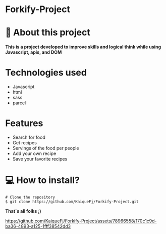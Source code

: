 # Forkify-Project

# 📕 About this project

#### This is a project developed to improve skills and logical think while using Javascript, apis, and DOM

# Technologies used

- Javascript
- html
- sass
- parcel

# Features

- Search for food
- Get recipes
- Servings of the food per people
- Add your own recipe
- Save your favorite recipes

# 💻 How to install?

```
# Clone the repository
$ git clone https://github.com/KaiqueFj/Forkify-Project.git

```

**That´s all folks ;)**

https://github.com/KaiqueFj/Forkify-Project/assets/78966558/170c1c9d-ba36-4893-a125-1fff38542dd3
